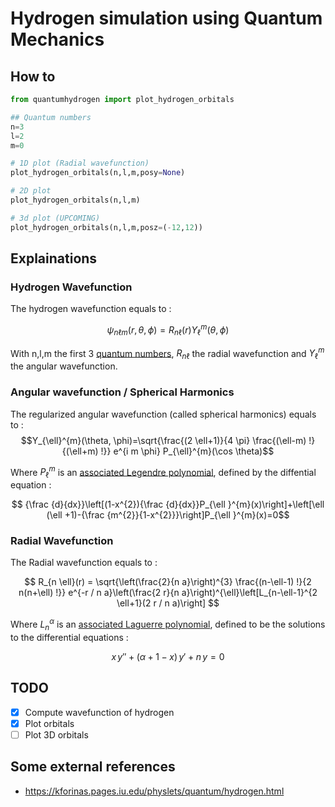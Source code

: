 # Hydrogen simulation using Quantum Mechanics

## How to 
```python
from quantumhydrogen import plot_hydrogen_orbitals

## Quantum numbers
n=3
l=2
m=0

# 1D plot (Radial wavefunction)
plot_hydrogen_orbitals(n,l,m,posy=None)

# 2D plot
plot_hydrogen_orbitals(n,l,m)

# 3d plot (UPCOMING)
plot_hydrogen_orbitals(n,l,m,posz=(-12,12))

```
## Explainations
### Hydrogen Wavefunction

The hydrogen wavefunction equals to : 

$$\psi_{n \ell m}(r, \theta, \phi)=R_{n \ell}(r) Y_{\ell}^{m}(\theta, \phi)$$

With n,l,m the first 3 [quantum numbers](https://en.wikipedia.org/wiki/Quantum_number), $R_{n \ell}$ the radial wavefunction and $Y_{\ell}^{m}$ the angular wavefunction.

### Angular wavefunction / Spherical Harmonics
The regularized angular wavefunction (called spherical harmonics) equals to : 
$$Y_{\ell}^{m}(\theta, \phi)=\sqrt{\frac{(2 \ell+1)}{4 \pi} \frac{(\ell-m) !}{(\ell+m) !}} e^{i m \phi} P_{\ell}^{m}(\cos \theta)$$

Where $P_{\ell}^{m}$ is an [associated Legendre polynomial](https://en.wikipedia.org/wiki/Associated_Legendre_polynomials), defined by the diffential equation :

$$ {\frac {d}{dx}}\left[(1-x^{2}){\frac {d}{dx}}P_{\ell }^{m}(x)\right]+\left[\ell (\ell +1)-{\frac {m^{2}}{1-x^{2}}}\right]P_{\ell }^{m}(x)=0$$

### Radial Wavefunction

The Radial wavefunction equals to :

$$  R_{n \ell}(r) = \sqrt{\left(\frac{2}{n a}\right)^{3} \frac{(n-\ell-1) !}{2 n(n+\ell) !}} e^{-r / n a}\left(\frac{2 r}{n a}\right)^{\ell}\left[L_{n-\ell-1}^{2 \ell+1}(2 r / n a)\right] $$

Where $L_{n}^{\alpha}$ is an [associated Laguerre polynomial](https://en.wikipedia.org/wiki/Laguerre_polynomials), defined to be the solutions to the differential equations :

$$ x\,y'' + (\alpha +1 - x)\,y' + n\,y = 0 $$


## TODO
- [x] Compute wavefunction of hydrogen
- [x] Plot orbitals
- [ ] Plot 3D orbitals
  
## Some external references

- <https://kforinas.pages.iu.edu/physlets/quantum/hydrogen.html>
